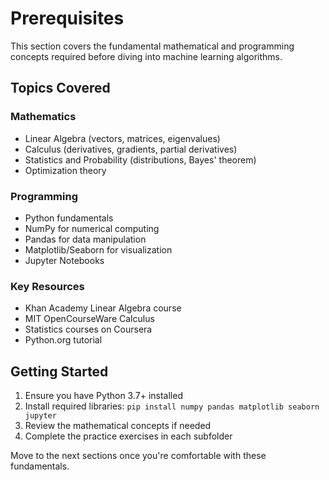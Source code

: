 # Prerequisites

This section covers the fundamental mathematical and programming concepts required before diving into machine learning algorithms.

## Topics Covered

### Mathematics
- Linear Algebra (vectors, matrices, eigenvalues)
- Calculus (derivatives, gradients, partial derivatives)
- Statistics and Probability (distributions, Bayes' theorem)
- Optimization theory

### Programming
- Python fundamentals
- NumPy for numerical computing
- Pandas for data manipulation
- Matplotlib/Seaborn for visualization
- Jupyter Notebooks

### Key Resources
- Khan Academy Linear Algebra course
- MIT OpenCourseWare Calculus
- Statistics courses on Coursera
- Python.org tutorial

## Getting Started

1. Ensure you have Python 3.7+ installed
2. Install required libraries: `pip install numpy pandas matplotlib seaborn jupyter`
3. Review the mathematical concepts if needed
4. Complete the practice exercises in each subfolder

Move to the next sections once you're comfortable with these fundamentals.
